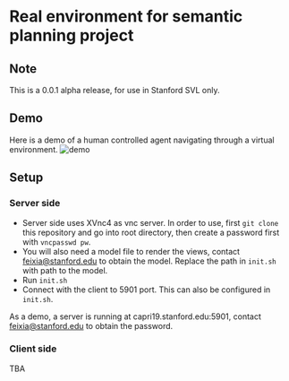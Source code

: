 # Real environment for semantic planning project 
## Note
This is a 0.0.1 alpha release, for use in Stanford SVL only. 

## Demo

Here is a demo of a human controlled agent navigating through a virtual environment. 
![demo](https://github.com/fxia22/realenv/blob/full_environment2/example.gif)

## Setup 


### Server side
- Server side uses XVnc4 as vnc server. In order to use, first `git clone` this repository and go into root directory, then create a password first with `vncpasswd pw`.
- You will also need a model file to render the views, contact feixia@stanford.edu to obtain the model. Replace the path in `init.sh` with path to the model.
- Run `init.sh`
- Connect with the client to 5901 port. This can also be configured in `init.sh`.

As a demo, a server is running at capri19.stanford.edu:5901, contact feixia@stanford.edu to obtain the password. 


### Client side
TBA
